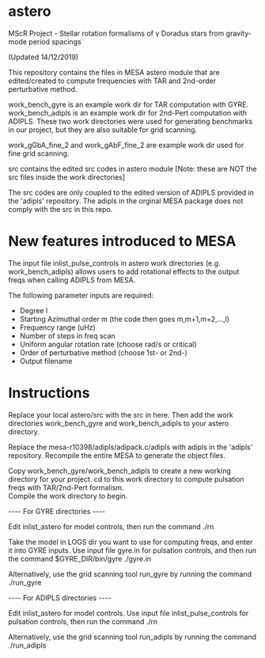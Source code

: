 # astero

MScR Project - Stellar rotation formalisms of γ Doradus stars from gravity-mode period spacings

(Updated 14/12/2019)

This repository contains the files in MESA astero module that are edited/created to compute 
frequencies with TAR and 2nd-order perturbative method. 

work_bench_gyre is an example work dir for TAR computation with GYRE.
work_bench_adipls is an example work dir for 2nd-Pert computation with ADIPLS.
These two work directories were used for generating benchmarks in our project, but they 
are also suitable for grid scanning. 

work_gGbA_fine_2 and work_gAbF_fine_2 are example work dir used for fine grid scanning.

src contains the edited src codes in astero module
[Note: these are NOT the src files inside the work directories]

The src codes are only coupled to the edited version of ADIPLS provided in the 'adipls' repository. 
The adipls in the orginal MESA package does not comply with the src in this repo. 


# New features introduced to MESA

The input file inlist_pulse_controls in astero work directories (e.g. work_bench_adipls) allows
users to add rotational effects to the output freqs when calling ADIPLS from MESA. 

The following parameter inputs are required:
- Degree l
- Starting Azimuthal order m (the code then goes m,m+1,m+2,...,l)
- Frequency range (uHz)
- Number of steps in freq scan 
- Uniform angular rotation rate (choose rad/s or critical)
- Order of perturbative method (choose 1st- or 2nd-)
- Output filename 


# Instructions

Replace your local astero/src with the src in here.
Then add the work directories work_bench_gyre and work_bench_adipls to your astero directory.

Replace the mesa-r10398/adipls/adipack.c/adipls with adipls in the 'adipls' repository. 
Recompile the entire MESA to generate the object files.

Copy work_bench_gyre/work_bench_adipls to create a new working directory for your project. 
cd to this work directory to compute pulsation freqs with TAR/2nd-Pert formalism.  
Compile the work directory to begin. 

---- For GYRE directories ----

Edit inlist_astero for model controls, then run the command ./rn

Take the model in LOGS dir you want to use for computing freqs, and enter it
into GYRE inputs. 
Use input file gyre.in for pulsation controls, 
and then run the command $GYRE_DIR/bin/gyre ./gyre.in 

Alternatively, use the grid scanning tool run_gyre 
by running the command ./run_gyre 

---- For ADIPLS directories ----

Edit inlist_astero for model controls.
Use input file inlist_pulse_controls for pulsation controls,
then run the command ./rn

Alternatively, use the grid scanning tool run_adipls 
by running the command ./run_adipls 







